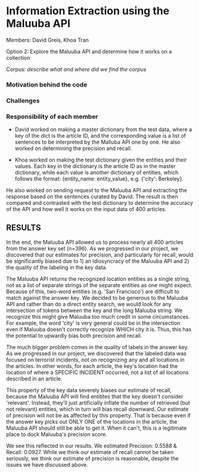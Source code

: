 Information Extraction using the Maluuba API
====================

Members: David Greis, Khoa Tran

Option 2: Explore the Maluuba API and determine how it works on a collection

Corpus: *describe what and where did we find the corpus*

### Motivation behind the code

### Challenges

### Responsibility of each member

* David worked on making a master dictionary from the test data, where 
a key of the dict is the article ID, and the corresponding value is a 
list of sentences to be interpreted by the Malluba API one by one. He also 
worked on determining the precision and recall.

* Khoa worked on making the test dictionary given the entities and their 
values. Each key in the dictionary is the article ID as in the master 
dictionary, while each value is another dictionary of entities, which 
follows the format: {entity_name: entity_value}, e.g. {'city': Berkeley}. 

He also worked on sending request to the Maluuba API and extracting the 
response based on the sentences curated by David. The result is then 
compared and contrasted with the test dictionary to determine the 
accuracy of the API and how well it works on the input data of 400 articles.

## RESULTS
In the end, the Maluuba API allowed us to process nearly all 400 articles
from the answer key set (n=396). As we progressed in our project, we discovered
that our estimates for precision, and particularly for recall, would be
significantly biased due to 1) an idiosyncracy of the Maluuba API and 2) the
quality of the labeling in the key data.

The Maluuba API returns the recognized location entities as a single string,
not as a list of separate strings of the separate entities as one might expect.
Because of this, two-word entities (e.g. 'San Francisco') are difficult to match
against the answer key. We decided to be generous to the Maluuba API and
rather than do a direct entity search, we would look for any intersection of
tokens between the key and the long Maluuba string. We recognize this might give
Maluuba too much credit in some circumstances. For example, the word 'city' is
very general could be in the intersection even if Maluuba doesn't correctly
recognize WHICH city it is. Thus, this has the potential to upwardly bias both
precision and recall.

The much bigger problem comes in the quality of labels in the answer key. As we
progressed in our project, we discovered that the labeled data was focused on 
terrorist incidents, not on recognizing any and all locations in the articles.
In other words, for each article, the key's location had the location of where
a SPECIFIC INCIDENT occurred, not a list of all locations described in an article.

This property of the key data severely biases our estimate of recall, because the 
Maluuba API will find entitites that the key doesn't consider 'relevant'. Instead,
they'll just artificially inflate the number of retrieved (but not relevant) entities,
which in turn will bias recall downward. Our estimate of precision will not be as 
affected by this property. That is because even if the answer key picks out ONLY ONE
of the locations in the article, the Maluuba API should still be able to get it.
When it can't, this is a legitimate place to dock Maluuba's precision score.

We see this reflected in our results. We estimated Precision: 0.5588 & Recall: 0.0927.
While we think our estimate of recall cannot be taken seriously, we think our estimate
of precision is reasonable, despite the issues we have discussed above.




